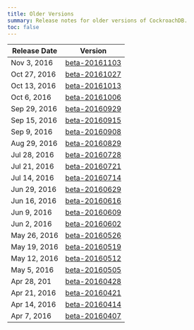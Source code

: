 ```yaml
---
title: Older Versions
summary: Release notes for older versions of CockroachDB.
toc: false
---
```


Release Date | Version
-------------|--------
Nov 3, 2016 | [beta-20161103](beta-20161103.html)
Oct 27, 2016 | [beta-20161027](beta-20161027.html)
Oct 13, 2016 | [beta-20161013](beta-20161013.html)
Oct 6, 2016 | [beta-20161006](beta-20161006.html)
Sep 29, 2016 | [beta-20160929](beta-20160929.html)
Sep 15, 2016 | [beta-20160915](beta-20160915.html)
Sep 9, 2016 | [beta-20160908](beta-20160908.html)
Aug 29, 2016 | [beta-20160829](beta-20160829.html)
Jul 28, 2016 | [beta-20160728](beta-20160728.html)
Jul 21, 2016 | [beta-20160721](beta-20160721.html)
Jul 14, 2016 | [beta-20160714](beta-20160714.html)
Jun 29, 2016 | [beta-20160629](beta-20160629.html)
Jun 16, 2016 | [beta-20160616](beta-20160616.html)
Jun 9, 2016 | [beta-20160609](beta-20160609.html)
Jun 2, 2016 | [beta-20160602](beta-20160602.html)
May 26, 2016 | [beta-20160526](beta-20160526.html)
May 19, 2016 | [beta-20160519](beta-20160519.html)
May 12, 2016 | [beta-20160512](beta-20160512.html)
May 5, 2016 | [beta-20160505](beta-20160505.html)
Apr 28, 201 | [beta-20160428](beta-20160428.html)
Apr 21, 2016 | [beta-20160421](beta-20160421.html)
Apr 14, 2016 | [beta-20160414](beta-20160414.html)
Apr 7, 2016 | [beta-20160407](beta-20160407.html)
